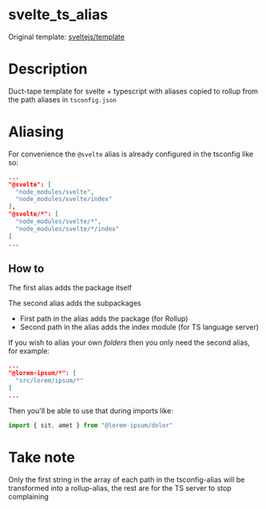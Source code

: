 # svelte_ts_alias
Original template: [sveltejs/template](https://github.com/sveltejs/template)
# Description
Duct-tape template for svelte + typescript with aliases copied to rollup from the path aliases in `tsconfig.json`
# Aliasing
For convenience the `@svelte` alias is already configured in the tsconfig like so:
```json
...
"@svelte": [
  "node_modules/svelte",
  "node_modules/svelte/index"
],
"@svelte/*": [
  "node_modules/svelte/*",
  "node_modules/svelte/*/index"
]
...
```
## How to
The first alias adds the package itself

The second alias adds the subpackages
- First path in the alias adds the package (for Rollup)
- Second path in the alias adds the index module (for TS language server)

If you wish to alias your own *folders* then you only need the second alias, for example:
```json
...
"@lorem-ipsum/*": [
  "src/lorem/ipsum/*"
]
...
```
Then you'll be able to use that during imports like:
```js
import { sit, amet } from "@lorem-ipsum/dolor"
```
# Take note
Only the first string in the array of each path in the tsconfig-alias will be transformed into a rollup-alias, the rest are for the TS server to stop complaining
